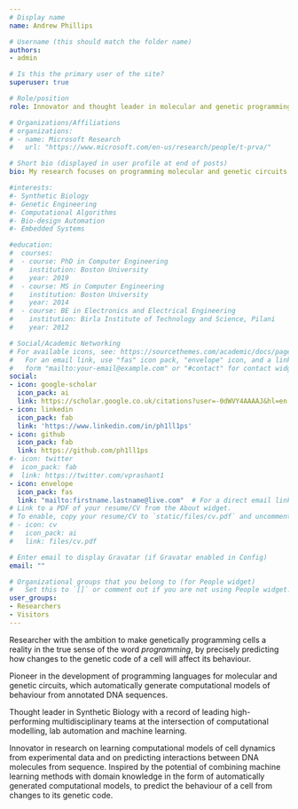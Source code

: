 ```yaml
---
# Display name
name: Andrew Phillips

# Username (this should match the folder name)
authors:
- admin

# Is this the primary user of the site?
superuser: true

# Role/position
role: Innovator and thought leader in molecular and genetic programming

# Organizations/Affiliations
# organizations:
# - name: Microsoft Research
#   url: "https://www.microsoft.com/en-us/research/people/t-prva/"

# Short bio (displayed in user profile at end of posts)
bio: My research focuses on programming molecular and genetic circuits by combinining computational modelling, lab automation and machine learning.

#interests:
#- Synthetic Biology
#- Genetic Engineering
#- Computational Algorithms
#- Bio-design Automation
#- Embedded Systems

#education:
#  courses:
#  - course: PhD in Computer Engineering
#    institution: Boston University
#    year: 2019
#  - course: MS in Computer Engineering
#    institution: Boston University
#    year: 2014
#  - course: BE in Electronics and Electrical Engineering
#    institution: Birla Institute of Technology and Science, Pilani
#    year: 2012

# Social/Academic Networking
# For available icons, see: https://sourcethemes.com/academic/docs/page-builder/#icons
#   For an email link, use "fas" icon pack, "envelope" icon, and a link in the
#   form "mailto:your-email@example.com" or "#contact" for contact widget.
social:
- icon: google-scholar
  icon_pack: ai
  link: https://scholar.google.co.uk/citations?user=-0dWVY4AAAAJ&hl=en
- icon: linkedin
  icon_pack: fab
  link: 'https://www.linkedin.com/in/ph1ll1ps'
- icon: github
  icon_pack: fab
  link: https://github.com/ph1ll1ps
#- icon: twitter
#  icon_pack: fab
#  link: https://twitter.com/vprashant1
- icon: envelope
  icon_pack: fas
  link: "mailto:firstname.lastname@live.com"  # For a direct email link, use "mailto:test@example.org".
# Link to a PDF of your resume/CV from the About widget.
# To enable, copy your resume/CV to `static/files/cv.pdf` and uncomment the lines below.
# - icon: cv
#   icon_pack: ai
#   link: files/cv.pdf

# Enter email to display Gravatar (if Gravatar enabled in Config)
email: ""

# Organizational groups that you belong to (for People widget)
#   Set this to `[]` or comment out if you are not using People widget.
user_groups:
- Researchers
- Visitors
---
```


Researcher with the ambition to make genetically programming cells a reality in the true sense of the word <i>programming</i>, by precisely predicting how changes to the genetic code of a cell will affect its behaviour. 

Pioneer in the development of programming languages for molecular and genetic circuits, which automatically generate computational models of behaviour from annotated DNA sequences. 

Thought leader in Synthetic Biology with a record of leading high-performing multidisciplinary teams at the intersection of computational modelling, lab automation and machine learning. 

Innovator in research on learning computational models of cell dynamics from experimental data and on predicting interactions between DNA molecules from sequence. 
Inspired by the potential of combining machine learning methods with domain knowledge in the form of automatically generated computational models, to predict the behaviour of a cell from changes to its genetic code. 

